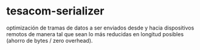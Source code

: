 # tesacom-serializer
optimización de tramas de datos a ser enviados desde y hacia dispositivos remotos de manera tal que sean lo más reducidas en longitud posibles (ahorro de bytes / zero overhead). 
